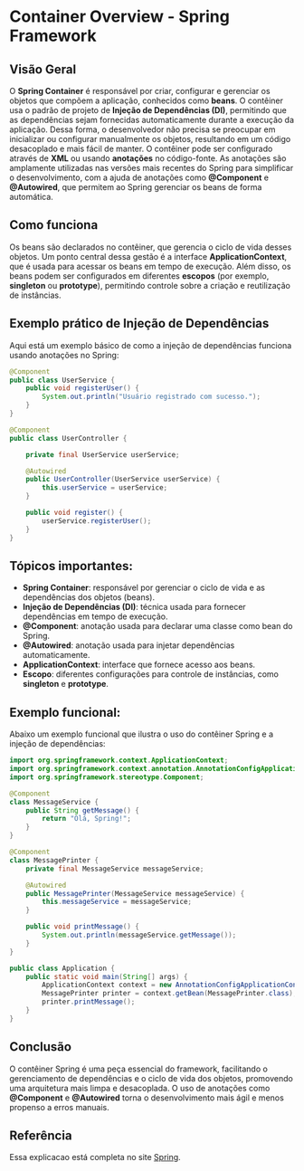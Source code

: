 # Container Overview - Spring Framework

## Visão Geral

O **Spring Container** é responsável por criar, configurar e gerenciar os objetos que compõem a aplicação, conhecidos como **beans**. O contêiner usa o padrão de projeto de **Injeção de Dependências (DI)**, permitindo que as dependências sejam fornecidas automaticamente durante a execução da aplicação. Dessa forma, o desenvolvedor não precisa se preocupar em inicializar ou configurar manualmente os objetos, resultando em um código desacoplado e mais fácil de manter.
O contêiner pode ser configurado através de **XML** ou usando **anotações** no código-fonte. As anotações são amplamente utilizadas nas versões mais recentes do Spring para simplificar o desenvolvimento, com a ajuda de anotações como **@Component** e **@Autowired**, que permitem ao Spring gerenciar os beans de forma automática.

## Como funciona
Os beans são declarados no contêiner, que gerencia o ciclo de vida desses objetos. Um ponto central dessa gestão é a interface **ApplicationContext**, que é usada para acessar os beans em tempo de execução. Além disso, os beans podem ser configurados em diferentes **escopos** (por exemplo, **singleton** ou **prototype**), permitindo controle sobre a criação e reutilização de instâncias.

## Exemplo prático de Injeção de Dependências
Aqui está um exemplo básico de como a injeção de dependências funciona usando anotações no Spring:

```java
@Component
public class UserService {
    public void registerUser() {
        System.out.println("Usuário registrado com sucesso.");
    }
}

@Component
public class UserController {

    private final UserService userService;

    @Autowired
    public UserController(UserService userService) {
        this.userService = userService;
    }

    public void register() {
        userService.registerUser();
    }
}
```

## Tópicos importantes:

- **Spring Container**: responsável por gerenciar o ciclo de vida e as dependências dos objetos (beans).
- **Injeção de Dependências (DI)**: técnica usada para fornecer dependências em tempo de execução.
- **@Component**: anotação usada para declarar uma classe como bean do Spring.
- **@Autowired**: anotação usada para injetar dependências automaticamente.
- **ApplicationContext**: interface que fornece acesso aos beans.
- **Escopo**: diferentes configurações para controle de instâncias, como **singleton** e **prototype**.


## Exemplo funcional:
Abaixo um exemplo funcional que ilustra o uso do contêiner Spring e a injeção de dependências:

```java
import org.springframework.context.ApplicationContext;
import org.springframework.context.annotation.AnnotationConfigApplicationContext;
import org.springframework.stereotype.Component;

@Component
class MessageService {
    public String getMessage() {
        return "Olá, Spring!";
    }
}

@Component
class MessagePrinter {
    private final MessageService messageService;

    @Autowired
    public MessagePrinter(MessageService messageService) {
        this.messageService = messageService;
    }

    public void printMessage() {
        System.out.println(messageService.getMessage());
    }
}

public class Application {
    public static void main(String[] args) {
        ApplicationContext context = new AnnotationConfigApplicationContext(Application.class.getPackage().getName());
        MessagePrinter printer = context.getBean(MessagePrinter.class);
        printer.printMessage();
    }
}
```

## Conclusão
O contêiner Spring é uma peça essencial do framework, facilitando o gerenciamento de dependências e o ciclo de vida dos objetos, promovendo uma arquitetura mais limpa e desacoplada. O uso de anotações como **@Component** e **@Autowired** torna o desenvolvimento mais ágil e menos propenso a erros manuais.

## Referência
Essa explicacao está completa no site [Spring](https://docs.spring.io/spring-framework/reference/core/beans/basics.html).
